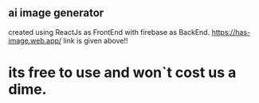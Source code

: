 ## ai image generator
created using ReactJs as FrontEnd with firebase as BackEnd.
https://has-image.web.app/
link is given above!!
# its free to use and won`t cost us a dime.
